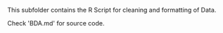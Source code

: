 This subfolder contains the R Script for cleaning and formatting of Data.

Check 'BDA.md' for source code.
